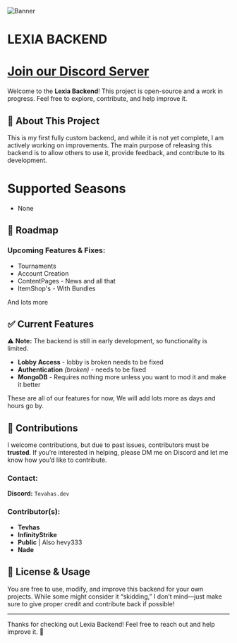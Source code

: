 ![Banner](https://i.imgur.com/fU5cDUq.png)
# LEXIA BACKEND
# [Join our Discord Server](https://discord.gg/2BjBcn9Fpd)

Welcome to the **Lexia Backend**! This project is open-source and a work in progress. Feel free to explore, contribute, and help improve it.

## 🚀 About This Project

This is my first fully custom backend, and while it is not yet complete, I am actively working on improvements. The main purpose of releasing this backend is to allow others to use it, provide feedback, and contribute to its development.

# Supported Seasons
- None

## 📌 Roadmap

### Upcoming Features & Fixes:

- Tournaments
- Account Creation
- ContentPages - News and all that
- ItemShop's - With Bundles

And lots more

## ✅ Current Features

⚠ **Note:** The backend is still in early development, so functionality is limited.

- **Lobby Access** - lobby is broken needs to be fixed
- **Authentication** *(broken)* - needs to be fixed
- **MongoDB** - Requires nothing more unless you want to mod it and make it better

These are all of our features for now, We will add lots more as days and hours go by.

## 🤝 Contributions

I welcome contributions, but due to past issues, contributors must be **trusted**. If you’re interested in helping, please DM me on Discord and let me know how you’d like to contribute.

### Contact:

**Discord:** `Tevahas.dev`

### Contributor(s):

- **Tevhas**
- **InfinityStrike**
- **Public** | Also hevy333
- **Nade**

## 📜 License & Usage

You are free to use, modify, and improve this backend for your own projects. While some might consider it “skidding,” I don’t mind—just make sure to give proper credit and contribute back if possible!

---

Thanks for checking out Lexia Backend! Feel free to reach out and help improve it. 🙌

